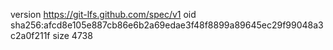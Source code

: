version https://git-lfs.github.com/spec/v1
oid sha256:afcd8e105e887cb86e6b2a69edae3f48f8899a89645ec29f99048a3c2a0f211f
size 4738
